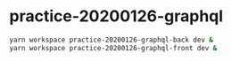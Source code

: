 # practice-20200126-graphql

```sh
yarn workspace practice-20200126-graphql-back dev &
yarn workspace practice-20200126-graphql-front dev &
```
